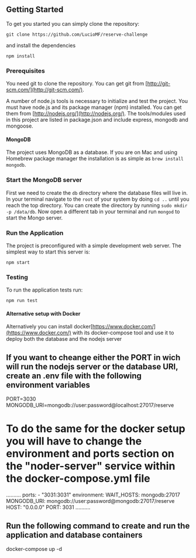 ## Getting Started
To get you started you can simply clone the repository:

```
git clone https://github.com/LucioMF/reserve-challenge
```
and install the dependencies
```
npm install
```

### Prerequisites
You need git to clone the repository. You can get git from
[http://git-scm.com/](http://git-scm.com/).

A number of node.js tools is necessary to initialize and test the project. You must have node.js and its package manager (npm) installed. You can get them from  [http://nodejs.org/](http://nodejs.org/). The tools/modules used in this project are listed in package.json and include express, mongodb and mongoose.

#### MongoDB
The project uses MongoDB as a database. If you are on Mac and using Homebrew package manager the installation is as simple as `brew install mongodb`.

### Start the MongoDB server
First we need to create the `db` directory where the database files will live in. In your terminal navigate to the `root` of your system by doing `cd ..` until you reach the top directory. You can create the directory by running `sudo mkdir -p /data/db`. Now open a different tab in your terminal and run `mongod` to start the Mongo server.

### Run the Application
The project is preconfigured with a simple development web server. The simplest way to start this server is:

    npm start

### Testing
To run the application tests run:

    npm run test

#### Alternative setup with Docker
Alternatively you can install docker[https://www.docker.com/](https://www.docker.com/) with its docker-compose tool and use it to deploy both the database and the nodejs server

## If you want to cheange either the PORT in wich will run the nodejs server or the database URI, create an .env file with the following environment variables
PORT=3030
MONGODB_URI=mongodb://user:password@localhost:27017/reserve
# To do the same for the docker setup you will have to change the environment and ports section on the "noder-server" service within the docker-compose.yml file
..........
    ports:
      - "3031:3031"
    environment:
      WAIT_HOSTS: mongodb:27017
      MONGODB_URI: mongodb://user:password@mongodb:27017/reserve
      HOST: "0.0.0.0"
      PORT: 3031
..........

## Run the following command to create and run the application and database containers
docker-compose up -d
